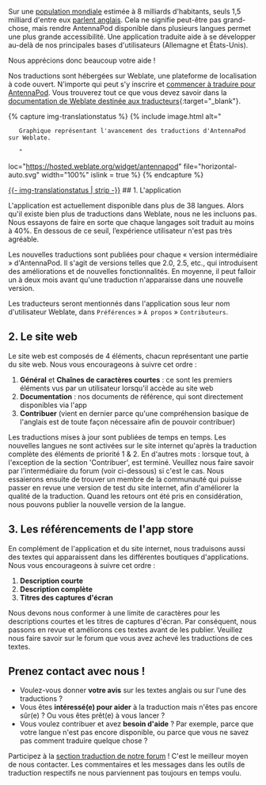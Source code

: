 Sur une [population mondiale](https://en.wikipedia.org/wiki/World_population) estimée à 8 milliards d'habitants, seuls 1,5 milliard d'entre eux [parlent anglais](https://www.ethnologue.com/insights/ethnologue200/). Cela ne signifie peut-être pas grand-chose, mais rendre AntennaPod disponible dans plusieurs langues permet une plus grande accessibilité. Une application traduite aide à se développer au-delà de nos principales bases d'utilisateurs (Allemagne et États-Unis).

Nous apprécions donc beaucoup votre aide !

Nos traductions sont hébergées sur Weblate, une plateforme de localisation à code ouvert. N'importe qui peut s'y inscrire et [commencer à traduire pour AntennaPod](https://hosted.weblate.org/projects/antennapod). Vous trouverez tout ce que vous devez savoir dans la [documentation de Weblate destinée aux traducteurs](https://docs.weblate.org/en/latest/user/translating.html){:target="_blank"}.

{% capture img-translationstatus %} {% include image.html alt="

       Graphique représentant l'avancement des traductions d'AntennaPod sur Weblate.

       "

loc="https://hosted.weblate.org/widget/antennapod" file="horizontal-auto.svg" width="100%" islink = true %} {% endcapture %}

<object data="https://hosted.weblate.org/widget/antennapod/horizontal-auto.svg" type="image/svg+xml" width="100%" height="auto" crossorigin="anonymous">
<a href="https://hosted.weblate.org/engage/antennapod" target="_blank">{{- img-translationstatus | strip -}}</a>
</object>## 1. L'application

L'application est actuellement disponible dans plus de 38 langues. Alors qu'il existe bien plus de traductions dans Weblate, nous ne les incluons pas. Nous essayons de faire en sorte que chaque langages soit traduit au moins à 40%. En dessous de ce seuil, l’expérience utilisateur n'est pas très agréable.

Les nouvelles traductions sont publiées pour chaque « version intermédiaire » d'AntennaPod. Il s'agit de versions telles que 2.0, 2.5, etc., qui introduisent des améliorations et de nouvelles fonctionnalités. En moyenne, il peut falloir un à deux mois avant qu'une traduction n'apparaisse dans une nouvelle version.

Les traducteurs seront mentionnés dans l'application sous leur nom d'utilisateur Weblate, dans `Préférences` » `À propos` » `Contributeurs`.

## 2. Le site web

Le site web est composés de 4 éléments, chacun représentant une partie du site web. Nous vous encourageons à suivre cet ordre :

1. **Général** et **Chaînes de caractères courtes** : ce sont les premiers éléments vus par un utilisateur lorsqu'il accède au site web
1. **Documentation** : nos documents de référence, qui sont directement disponibles via l'app
1. **Contribuer** (vient en dernier parce qu'une compréhension basique de l'anglais est de toute façon nécessaire afin de pouvoir contribuer)

Les traductions mises à jour sont publiées de temps en temps. Les nouvelles langues ne sont activées sur le site internet qu'après la traduction complète des éléments de priorité 1 & 2. En d'autres mots : lorsque tout, à l'exception de la section 'Contribuer', est terminé. Veuillez nous faire savoir par l'intermédiaire du forum (voir ci-dessous) si c'est le cas. Nous essaierons ensuite de trouver un membre de la communauté qui puisse passer en revue une version de test du site internet, afin d'améliorer la qualité de la traduction. Quand les retours ont été pris en considération, nous pouvons publier la nouvelle version de la langue.

## 3. Les référencements de l'app store

En complément de l'application et du site internet, nous traduisons aussi des textes qui apparaissent dans les différentes boutiques d'applications. Nous vous encourageons à suivre cet ordre :

1. **Description courte**
1. **Description complète**
1. **Titres des captures d'écran**

Nous devons nous conformer à une limite de caractères pour les descriptions courtes et les titres de captures d'écran. Par conséquent, nous passons en revue et améliorons ces textes avant de les publier. Veuillez nous faire savoir sur le forum que vous avez achevé les traductions de ces textes.

## Prenez contact avec nous !

* Voulez-vous donner **votre avis** sur les textes anglais ou sur l'une des traductions ?
* Vous êtes **intéressé(e) pour aider** à la traduction mais n'êtes pas encore sûr(e) ? Ou vous êtes prêt(e) à vous lancer ?
* Vous voulez contribuer et avez **besoin d'aide** ? Par exemple, parce que votre langue n'est pas encore disponible, ou parce que vous ne savez pas comment traduire quelque chose ?

Participez à la [section traduction de notre forum](https://forum.antennapod.org/c/translations/11) ! C'est le meilleur moyen de nous contacter. Les commentaires et les messages dans les outils de traduction respectifs ne nous parviennent pas toujours en temps voulu.
